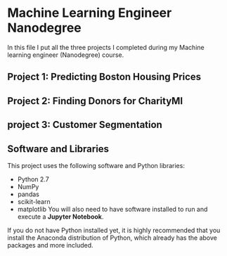 # Machine Learning Engineer Nanodegree
In this file I put all the three projects I completed during my Machine learning engineer (Nanodegree) course.

## Project 1: Predicting Boston Housing Prices

## Project 2: Finding Donors for CharityMl

## project 3: Customer Segmentation

## Software and Libraries
This project uses the following software and Python libraries:

* Python 2.7
* NumPy
* pandas
* scikit-learn
* matplotlib
You will also need to have software installed to run and execute a <b>Jupyter Notebook</b>.

If you do not have Python installed yet, it is highly recommended that you install the Anaconda distribution of Python, which already has the above packages and more included.
